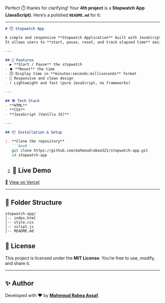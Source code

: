 Perfect ⏱️ thanks for clarifying!
Your **4th project** is a **Stopwatch App (JavaScript)**.
Here’s a polished **`README.md`** for it:

---

````markdown
# ⏱️ Stopwatch App

A simple and responsive **Stopwatch Application** built with JavaScript.  
It allows users to **start, pause, reset, and track elapsed time** easily.

---

## 🚀 Features
- ▶️ **Start / Pause** the stopwatch  
- ⏹️ **Reset** the time  
- ⏱️ Display time in **minutes:seconds:milliseconds** format  
- 📱 Responsive and clean design  
- ⚡ Lightweight and fast (pure JavaScript, no frameworks)  

---

## 🛠️ Tech Stack
- **HTML**  
- **CSS**  
- **JavaScript (Vanilla JS)**  

---

## 📦 Installation & Setup

1. **Clone the repository**  
   ```bash
   git clone https://github.com/mahmoudrabea321/stopwatch-app.git
   cd stopwatch-app
````

2. ## 🚀 Live Demo
🔗 [View on Vercel](https://stop-watch-gamma-peach.vercel.app/)


---


## 📂 Folder Structure

```
stopwatch-app/
│-- index.html
│-- style.css
│-- script.js
│-- README.md
```

## 📜 License

This project is licensed under the **MIT License**.
You’re free to use, modify, and share it.

---

## ✨ Author

Developed with ❤️ by [**Mahmoud Rabea Assaf**](https://github.com/mahmoudrabea321).



